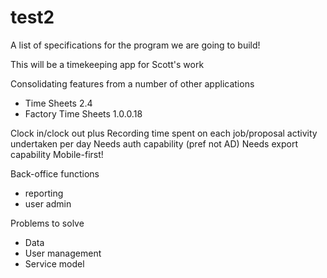 # test2
A list of specifications for the program we are going to build!

This will be a timekeeping app for Scott's work

Consolidating features from a number of other applications
- Time Sheets 2.4
- Factory Time Sheets 1.0.0.18 

Clock in/clock out plus
Recording time spent on each job/proposal activity undertaken per day
Needs auth capability (pref not AD)
Needs export capability
Mobile-first!

Back-office functions
 - reporting
 - user admin

Problems to solve
- Data
- User management
- Service model
